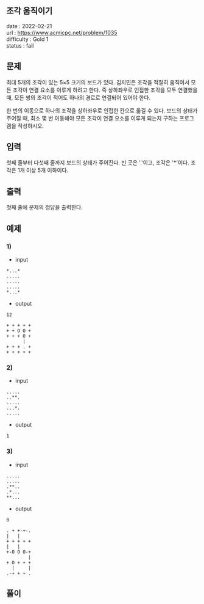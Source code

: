 조각 움직이기
---

date : 2022-02-21\
url : https://www.acmicpc.net/problem/1035   
difficulty : Gold 1   
status : fail

문제
---

최대 5개의 조각이 있는 5×5 크기의 보드가 있다. 김지민은 조각을 적절히 움직여서 모든 조각이 연결 요소를 이루게 하려고 한다. 즉 상하좌우로 인접한 조각을 모두 연결했을 때, 모든 쌍의 조각이 적어도 하나의 경로로 연결되어 있어야 한다.

한 번의 이동으로 하나의 조각을 상하좌우로 인접한 칸으로 옮길 수 있다. 보드의 상태가 주어질 때, 최소 몇 번 이동해야 모든 조각이 연결 요소를 이루게 되는지 구하는 프로그램을 작성하시오.

입력
---
첫째 줄부터 다섯째 줄까지 보드의 상태가 주어진다. 빈 곳은 '.'이고, 조각은 '*'이다. 조각은 1개 이상 5개 이하이다.

출력
---
첫째 줄에 문제의 정답을 출력한다.

예제
--

### 1)
- input
```
*...*
.....
.....
.....
*...*
```

- output
```
12
```

```
+ + + + +
+ + O O +
+ + + O +
      |  
+ + + . +
+ + + + +
```

### 2)

- input
```
.....
..**.
.....
...*.
.....
```

- output
```
1
```
### 3)

- input
```
.....
.....
.**..
.*...
**...
```

- output
```
0
```

```
. + +-+-.
|   |    
+ + + + +
|   |    
+-O O O-+
        |
+ O + + +
  |     |
.-+ + + .
```

풀이
---

```

```